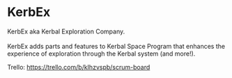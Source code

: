 # KerbEx
KerbEx aka Kerbal Exploration Company.
<br>
<br> KerbEx adds parts and features to Kerbal Space Program that enhances the experience of exploration through the Kerbal system (and more!).

Trello: https://trello.com/b/kIhzvspb/scrum-board
